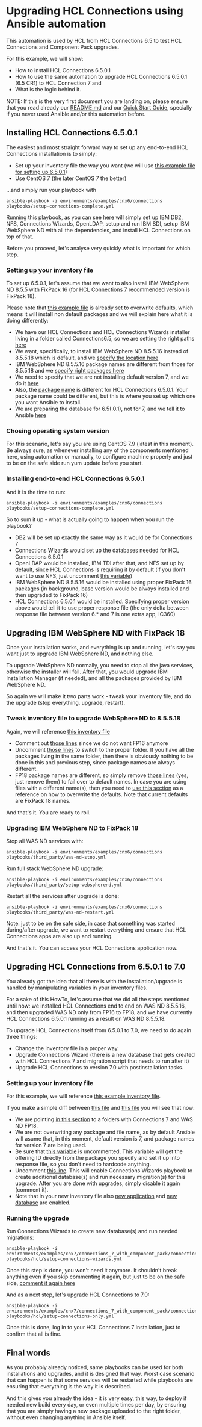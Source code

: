 # Upgrading HCL Connections using Ansible automation

This automation is used by HCL from HCL Connections 6.5 to test HCL Connections and Component Pack upgrades.

For this example, we will show:

* How to install HCL Connections 6.5.0.1
* How to use the same automation to upgrade HCL Connections 6.5.0.1 (6.5 CR1) to HCL Connection 7 and
* What is the logic behind it.

NOTE: If this is the very first document you are landing on, please ensure that you read already our [README.md](https://github.com/HCL-TECH-SOFTWARE/connections-automation/blob/main/README.md) and our [Quick Start Guide](https://github.com/HCL-TECH-SOFTWARE/connections-automation/blob/main/documentation/QUICKSTART.md), specially if you never used Ansible and/or this automation before.

## Installing HCL Connections 6.5.0.1

The easiest and most straight forward way to set up any end-to-end HCL Connections installation is to simply:

* Set up your inventory file the way you want (we will use [this example file for setting up 6.5.0.1](https://github.com/HCL-TECH-SOFTWARE/connections-automation/blob/main/environments/examples/cnx6/connections))
* Use CentOS 7 (the later CentOS 7 the better)

...and simply run your playbook with

```
ansible-playbook -i environments/examples/cnx6/connections playbooks/setup-connections-complete.yml
```

Running this playbook, as you can see [here](https://github.com/HCL-TECH-SOFTWARE/connections-automation/blob/main/playbooks/setup-connections-complete.yml) will simply set up IBM DB2, NFS, Connections Wizards, OpenLDAP, setup and run IBM SDI, setup IBM WebSphere ND with all the dependencies, and install HCL Connections on top of that.

Before you proceed, let's analyse very quickly what is important for which step.

### Setting up your inventory file

To set up 6.5.0.1, let's assume that we want to also install IBM WebSphere ND 8.5.5 with FixPack 16 (for HCL Connections 7 recommended version is FixPack 18).

Please note that [this example file](https://github.com/HCL-TECH-SOFTWARE/connections-automation/blob/main/environments/examples/cnx6/connections) is already set to overwrite defaults, which means it will install non default packages and we will explain here what it is doing differently:

* We have our HCL Connections and HCL Connections Wizards installer living in a folder called Connections6.5, so we are setting the right paths [here](https://github.com/HCL-TECH-SOFTWARE/connections-automation/blob/84fad83cb7cc95918330720f32362c527419dfb4/environments/examples/cnx6/connections#L48-L51)
* We want, specifically, to install IBM WebSphere ND 8.5.5.16 instead of 8.5.5.18 which is default, and we [specify the location here](https://github.com/HCL-TECH-SOFTWARE/connections-automation/blob/84fad83cb7cc95918330720f32362c527419dfb4/environments/examples/cnx6/connections#L53-L55)
* IBM WebSphere ND 8.5.5.16 package names are different from those for 8.5.5.18 and we [specify right packages here](https://github.com/HCL-TECH-SOFTWARE/connections-automation/blob/84fad83cb7cc95918330720f32362c527419dfb4/environments/examples/cnx6/connections#L62-L75)
* We need to specify that we are not installing default version 7, and we do it [here](https://github.com/HCL-TECH-SOFTWARE/connections-automation/blob/84fad83cb7cc95918330720f32362c527419dfb4/environments/examples/cnx6/connections#L82)
* Also, the [package name](https://github.com/HCL-TECH-SOFTWARE/connections-automation/blob/84fad83cb7cc95918330720f32362c527419dfb4/environments/examples/cnx6/connections#L85) is different for HCL Connections 6.5.0.1. Your package name could be different, but this is where you set up which one you want Ansible to install.
* We are preparing the database for 6.5(.0.1), not for 7, and we tell it to Ansible [here](https://github.com/HCL-TECH-SOFTWARE/connections-automation/blob/84fad83cb7cc95918330720f32362c527419dfb4/environments/examples/cnx6/connections#L88)

### Chosing operating system version

For this scenario, let's say you are using CentOS 7.9 (latest in this moment). Be always sure, as whenever installing any of the components mentioned here, using automation or manually, to configure machine properly and just to be on the safe side run yum update before you start. 

### Installing end-to-end HCL Connections 6.5.0.1

And it is the time to run:

```
ansible-playbook -i environments/examples/cnx6/connections playbooks/setup-connections-complete.yml
```

So to sum it up - what is actually going to happen when you run the playbook?

* DB2 will be set up exactly the same way as it would be for Connections 7
* Connections Wizards would set up the databases needed for HCL Connections 6.5.0.1
* OpenLDAP would be installed, IBM TDI after that, and NFS set up by default, since HCL Connections is requiring it by default (if you don't want to use NFS, just uncomment [this variable](https://github.com/HCL-TECH-SOFTWARE/connections-automation/blob/main/environments/examples/cnx6/connections#L79))
* IBM WebSphere ND 8.5.5.16 would be installed using proper FixPack 16 packages (in background, base version would be always installed and then upgraded to FixPack 16)
* HCL Connections 6.5.0.1 would be installed. Specifying proper version above would tell it to use proper response file (the only delta between response file between version 6.* and 7 is one extra app, IC360)

## Upgrading IBM WebSphere ND with FixPack 18

Once your installation works, and everything is up and running, let's say you want just to upgrade IBM WebSphere ND, and nothing else. 

To upgrade WebSphere ND normally, you need to stop all the java services, otherwise the installer will fail. After that, you would upgrade IBM Installation Manager (if needed), and all the packages provided by IBM WebSphere ND. 

So again we will make it two parts work - tweak your inventory file, and do the upgrade (stop everything, upgrade, restart).

### Tweak inventory file to upgrade WebSphere ND to 8.5.5.18

Again, we will reference [this inventory file](https://github.com/HCL-TECH-SOFTWARE/connections-automation/blob/main/environments/examples/cnx6/connections)

* Comment out [those lines](https://github.com/HCL-TECH-SOFTWARE/connections-automation/blob/84fad83cb7cc95918330720f32362c527419dfb4/environments/examples/cnx6/connections#L53-L55) since we do not want FP16 anymore
* Uncomment [those lines](https://github.com/HCL-TECH-SOFTWARE/connections-automation/blob/84fad83cb7cc95918330720f32362c527419dfb4/environments/examples/cnx6/connections#L58-L59) to switch to the proper folder. If you have all the packages living in the same folder, then there is obviously nothing to be done in this and previous step, since package names are always different.
* FP18 package names are different, so simply remove [those lines](https://github.com/HCL-TECH-SOFTWARE/connections-automation/blob/84fad83cb7cc95918330720f32362c527419dfb4/environments/examples/cnx6/connections#L62-L75) (yes, just remove them) to fail over to default names. In case you are using files with a different name(s), then you need to [use this section](https://github.com/HCL-TECH-SOFTWARE/connections-automation/blob/84fad83cb7cc95918330720f32362c527419dfb4/environments/examples/cnx6/connections#L62-L75) as a reference on how to overwrite the defaults. Note that current defaults are FixPack 18 names.

And that's it. You are ready to roll.

### Upgrading IBM WebSphere ND to FixPack 18 

Stop all WAS ND services with:

```
ansible-playbook -i environments/examples/cnx6/connections playbooks/third_party/was-nd-stop.yml
```

Run full stack WebSphere ND upgrade:

```
ansible-playbook -i environments/examples/cnx6/connections playbooks/third_party/setup-webspherend.yml
```

Restart all the services after upgrade is done:

```
ansible-playbook -i environments/examples/cnx6/connections playbooks/third_party/was-nd-restart.yml
```

Note: just to be on the safe side, in case that something was started during/after upgrade, we want to restart everything and ensure that HCL Connections apps are also up and running.

And that's it. You can access your HCL Connections application now. 

## Upgrading HCL Connections from 6.5.0.1 to 7.0

You already got the idea that all there is with the installation/upgrade is handled by manipulating variables in your inventory files. 

For a sake of this HowTo, let's assume that we did all the steps mentioned until now: we installed HCL Connections end to end on WAS ND 8.5.5.16, and then upgraded WAS ND only from FP16 to FP18, and we have currently HCL Connections 6.5.0.1 running as a result on WAS ND 8.5.5.18.

To upgrade HCL Connections itself from 6.5.0.1 to 7.0, we need to do again three things:

* Change the inventory file in a proper way. 
* Upgrade Connections Wizard (there is a new database that gets created with HCL Connections 7 and migration script that needs to run after it)
* Upgrade HCL Connections to version 7.0 with postinstallation tasks.

### Setting up your inventory file

For this example, we will reference [this example inventory file](https://github.com/HCL-TECH-SOFTWARE/connections-automation/blob/main/environments/examples/cnx7/connections_7_with_component_pack/connections). 

If you make a simple diff between [this file](https://github.com/HCL-TECH-SOFTWARE/connections-automation/blob/main/environments/examples/cnx7/connections_7_with_component_pack/connections) and [this file](https://github.com/HCL-TECH-SOFTWARE/connections-automation/blob/main/environments/examples/cnx6/connections) you will see that now:

* We are pointing [in this section](https://github.com/HCL-TECH-SOFTWARE/connections-automation/blob/84fad83cb7cc95918330720f32362c527419dfb4/environments/examples/cnx7/connections_7_with_component_pack/connections#L54-L76) to a folders with Connections 7 and WAS ND FP18. 
* We are not overwriting any package and file name, as by default Ansible will asume that, in this moment, default version is 7, and package names for version 7 are being used.
* Be sure that [this variable](https://github.com/HCL-TECH-SOFTWARE/connections-automation/blob/84fad83cb7cc95918330720f32362c527419dfb4/environments/examples/cnx7/connections_7_with_component_pack/connections#L91) is uncommented. This variable will get the offering ID directly from the package you specify and set it up into response file, so you don't need to hardcode anything.
* Uncomment [this line](https://github.com/HCL-TECH-SOFTWARE/connections-automation/blob/84fad83cb7cc95918330720f32362c527419dfb4/environments/examples/cnx7/connections_7_with_component_pack/connections#L190). This will enable Connections Wizards playbook to create additional database(s) and run necessary migration(s) for this upgrade. After you are done with upgrades, simply disable it again (comment it). 
* Note that in your new inventory file also [new application](https://github.com/HCL-TECH-SOFTWARE/connections-automation/blob/84fad83cb7cc95918330720f32362c527419dfb4/environments/examples/cnx7/connections_7_with_component_pack/connections#L161) and [new database](https://github.com/HCL-TECH-SOFTWARE/connections-automation/blob/84fad83cb7cc95918330720f32362c527419dfb4/environments/examples/cnx7/connections_7_with_component_pack/connections#L205) are enabled.

### Running the upgrade

Run Connections Wizards to create new database(s) and run needed migrations:

```
ansible-playbook -i environments/examples/cnx7/connections_7_with_component_pack/connections playbooks/hcl/setup-connections-wizards.yml
```

Once this step is done, you won't need it anymore. It shouldn't break anything even if you skip commenting it again, but just to be on the safe side, [comment it again here](https://github.com/HCL-TECH-SOFTWARE/connections-automation/blob/84fad83cb7cc95918330720f32362c527419dfb4/environments/examples/cnx7/connections_7_with_component_pack/connections#L190)

And as a next step, let's upgrade HCL Connections to 7.0:

```
ansible-playbook -i environments/examples/cnx7/connections_7_with_component_pack/connections playbooks/hcl/setup-connections-only.yml
```

Once this is done, log in to your HCL Connections 7 installation, just to confirm that all is fine.

## Final words

As you probably already noticed, same playbooks can be used for both installations and upgrades, and it is designed that way. Worst case scenario that can happen is that some services will be restarted while playbooks are ensuring that everything is the way it is described.

And this gives you already the idea - it is very easy, this way, to deploy if needed new build every day, or even multiple times per day, by ensuring that you are simply having a new package uploaded to the right folder, without even changing anything in Ansible itself.
